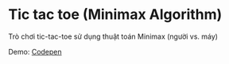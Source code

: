 # Tic tac toe (Minimax Algorithm)
Trò chơi tic-tac-toe sử dụng thuật toán Minimax (người vs. máy)

Demo: [Codepen](https://codepen.io/thachhanhuynh/pen/MNVjRB)
